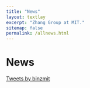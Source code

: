 ```yaml
---
title: "News"
layout: textlay
excerpt: "Zhang Group at MIT."
sitemap: false
permalink: /allnews.html
---
```


# News

<a class="twitter-timeline" data-height="800" href="https://twitter.com/binzmit?ref_src=twsrc%5Etfw">Tweets by binzmit</a> <script async src="https://platform.twitter.com/widgets.js" charset="utf-8"></script>
<!--{% for article in site.data.news %}-->
<!--<p>{{ article.date }} <br>-->
<!--<em>{{ article.headline }}</em></p>-->
<!--{% endfor %}-->
